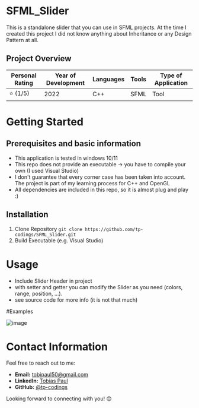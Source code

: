 # SFML_Slider

This is a standalone slider that you can use in SFML projects.
At the time I created this project I did not know anything about Inheritance or any Design Pattern at all. 

## Project Overview

| Personal Rating | Year of Development | Languages | Tools | Type of Application |
| --- | --- | --- | --- | --- |
| ⭐️ (1/5) | 2022 | C++ | SFML | Tool |

# Getting Started

## Prerequisites and basic information

- This application is tested in windows 10/11
- This repo does not provide an executable -> you have to compile your own (I used Visual Studio)
- I don't guarantee that every corner case has been taken into account. The project is part of my learning process for C++ and OpenGL
- All dependencies are included in this repo, so it is almost plug and play :)

## Installation

1. Clone Repository
`git clone https://github.com/tp-codings/SFML_Slider.git`
2. Build Executable (e.g. Visual Studio)

# Usage
- Include Slider Header in project
- with setter and getter you can modify the Slider as you need (colors, range, position, ...).
- see source code for more info (it is not that much)

#Examples

![image](https://github.com/tp-codings/SFML_Slider/assets/118997294/1c87e606-af75-4407-8d42-819fcef748b2)

# Contact Information

Feel free to reach out to me:

- **Email:** [tobipaul50@gmail.com](mailto:tobipaul50@gmail.com)
- **LinkedIn:** [Tobias Paul](https://www.linkedin.com/in/tobias-paul-657513276/)
- **GitHub:** [@tp-codings](https://github.com/tp-codings)

Looking forward to connecting with you! 😊
